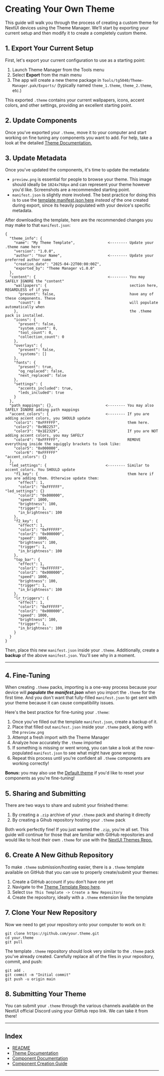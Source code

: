 # Creating Your Own Theme

This guide will walk you through the process of creating a custom theme for NextUI devices using the Theme Manager. We'll start by exporting your current setup and then modify it to create a completely custom theme.

## 1. Export Your Current Setup

First, let's export your current configuration to use as a starting point:

1. Launch Theme Manager from the Tools menu
2. Select **Export** from the main menu
3. The app will create a new theme package in `Tools/tg5040/Theme-Manager.pak/Exports/` (typically named `theme_1.theme`, `theme_2.theme`, etc.)

This exported `.theme` contains your current wallpapers, icons, accent colors, and other settings, providing an excellent starting point.

## 2. Update Components

Once you've exported your `.theme`, move it to your computer and start working on fine tuning any components you want to add. For help, take a look at the detailed [Theme Documentation.](documents/THEMES.md)

## 3. Update Metadata

Once you've updated the components, it's time to update the metadata:
- `preview.png` is essential for people to browse your theme. This image should ideally be `1024x768px` and can represent your theme however you'd like. Screenshots are a recommended starting point.
- `manifest.json` is slightly more involved. The best practice for doing this is to use the [template manifest.json here](https://github.com/Leviathanium/Template.theme/blob/main/manifest.json) _instead of_ the one created during export, since its heavily populated with your device's specific metadata.

After downloading the template, here are the recommended changes you may make to that `manifest.json`:

```
{
  "theme_info": {
    "name": "My Theme Template",               <-------- Update your .theme name here
    "version": "1.0.0",
    "author": "Your Name",                     <-------- Update your preferred author name
    "creation_date": "2025-04-22T00:00:00Z", 
    "exported_by": "Theme Manager v1.0.0"
  },
  "content": {                                 <-------- You may SAFELY IGNORE the "content"
    "wallpapers": {                                      section here, REGARDLESS of if you
      "present": false,                                  have any of these components. These
      "count": 0                                         will populate automatically when
    },                                                   the .theme pack is installed.
    "icons": {
      "present": false,
      "system_count": 0,
      "tool_count": 0,
      "collection_count": 0
    },
    "overlays": {
      "present": false,
      "systems": []
    },
    "fonts": {
      "present": true,
      "og_replaced": false,
      "next_replaced": false
    },
    "settings": {
      "accents_included": true,               
      "leds_included": true                   
    }
  },
  "path_mappings": {},                        <-------- You may also SAFELY IGNORE adding path mappings
  "accent_colors": {                          <-------- If you are adding accent colors, you SHOULD update
    "color1": "0xFFFFFF",                               them here. 
    "color2": "0x9B2257",                               
    "color3": "0x1E2329",                               If you are NOT adding accent colors, you may SAFELY
    "color4": "0xFFFFFF",                               REMOVE everything inside the squiggly brackets to look like:
    "color5": "0x000000",
    "color6": "0xFFFFFF"                                "accent_colors": {}
  },
  "led_settings": {                           <-------- Similar to accent_colors. You SHOULD update
    "f1_key": {                                         them here if you are adding them. Otherwise update them:
      "effect": 1,
      "color1": "0xFFFFFF",                             "led_settings": {}
      "color2": "0x000000",
      "speed": 1000,
      "brightness": 100,
      "trigger": 1,
      "in_brightness": 100
    },
    "f2_key": {
      "effect": 1,
      "color1": "0xFFFFFF",
      "color2": "0x000000",
      "speed": 1000,
      "brightness": 100,
      "trigger": 1,
      "in_brightness": 100
    },
    "top_bar": {
      "effect": 1,
      "color1": "0xFFFFFF",
      "color2": "0x000000",
      "speed": 1000,
      "brightness": 100,
      "trigger": 1,
      "in_brightness": 100
    },
    "lr_triggers": {
      "effect": 1,
      "color1": "0xFFFFFF",
      "color2": "0x000000",
      "speed": 1000,
      "brightness": 100,
      "trigger": 1,
      "in_brightness": 100
    }
  }
}

```
Then, place this new `manifest.json` inside your `.theme`. Additionally, create a **backup** of the above `manifest.json`. You'll see why in a moment.

---

## 4. Fine-Tuning

When creating `.theme` packs, importing is a one-way process because your device will **_populate the manifest.json_** when you import the `.theme` for the first time. And you don't want that fully-filled `manifest.json` to get sent with your theme because it can cause compatibility issues.

Here's the best practice for fine-tuning your `.theme`:
1. Once you've filled out the template `manifest.json`, create a backup of it.
2. Place that filled out `manifest.json` inside your `.theme` pack, along with the `preview.png`
3. Attempt a fresh import with the Theme Manager
4. Analyze how accurately the `.theme` imported
5. If something is missing or went wrong, you can take a look at the now-populated `manifest.json` to see what might have gone wrong
6. Repeat this process until you're confident all `.theme` components are working correctly!

**Bonus:** you may also use the [Default.theme](https://github.com/Leviathanium/NextUI-Themes/raw/main/Uploads/Themes/Default.theme.zip) if you'd like to reset your components as you're fine-tuning!

## 5. Sharing and Submitting

There are two ways to share and submit your finished theme:
1. By creating a `.zip` archive of your `.theme` pack and sharing it directly
2. By creating a Gihub repository hosting your `.theme` pack

Both work perfectly fine! If you just wanted the `.zip`, you're all set. This guide will continue for those that are familiar with GitHub repositories and would like to host their own `.theme` for use with the [NextUI Themes Repo.](https://github.com/Leviathanium/NextUI-Themes)

## 6. Create A New Github Repository

To make `.theme` submission/hosting easier, there is a `.theme` template available on GitHub that you can use to properly create/submit your themes:
1. Create a GitHub account if you don't have one yet
2. Navigate to the  [Theme Template Repo here](https://github.com/Leviathanium/Template.theme).
3. Select `Use This Template -> Create a New Repository`
4. Create the repository, ideally with a `.theme` extension like the template


## 7. Clone Your New Repository

Now we need to get your repository onto your computer to work on it:

```
git clone https://github.com/your.theme.git
cd your.theme
git pull
```
The template `.theme` repository should look very similar to the `.theme` pack you've already created. Carefully replace all of the files in your repository, commit, and push:

```
git add .
git commit -m "Initial commit"
git push -u origin main
```

## 8. Submitting Your Theme

You can submit your `.theme` through the various channels available on the NextUI official Discord using your GitHub repo link. We can take it from there!

---
## Index
- [README](../README.md)
- [Theme Documentation](../documents/THEMES.md)
- [Component Documentation](../documents/COMPONENTS.md)
- [Component Creation Guide](../documents/COMPONENT_BUILDING.md)
- ---